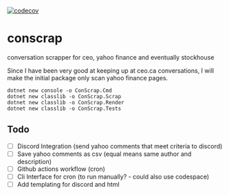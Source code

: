 [![codecov](https://codecov.io/gh/dli-invest/conscrap/branch/main/graph/badge.svg?token=1Tlyaj0OO4)](https://codecov.io/gh/dli-invest/conscrap)
# conscrap
conversation scrapper for ceo, yahoo finance and eventually stockhouse

Since I have been very good at keeping up at ceo.ca conversations, I will make the initial package only scan yahoo finance pages.

```
dotnet new console -o ConScrap.Cmd
dotnet new classlib -o ConScrap.Scrap
dotnet new classlib -o ConScrap.Render
dotnet new classlib -o ConScrap.Tests
```

## Todo

- [ ] Discord Integration (send yahoo comments that meet criteria to discord)
- [ ] Save yahoo comments as csv (equal means same author and description)
- [ ] Github actions workflow (cron)
- [ ] Cli Interface for cron (to run manually? - could also use codespace)
- [ ] Add templating for discord and html
